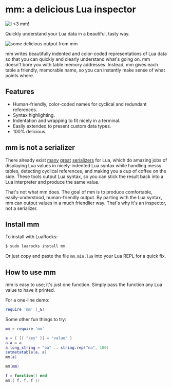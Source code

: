 # mm: a delicious Lua inspector

![I &lt;3 mm!](screenshots/heart.png)

Quickly understand your Lua data in a beautiful, tasty way.

![some delicious output from mm](screenshots/main.png)

mm writes beautifully indented and color-coded representations of Lua data so 
that you can quickly and clearly understand what's going on. mm doesn't bore 
you with table memory addresses. Instead, mm gives each table a friendly, 
memorable name, so you can instantly make sense of what points where.

## Features

- Human-friendly, color-coded names for cyclical and redundant references.
- Syntax highlighting.
- Indentation and wrapping to fit nicely in a terminal.
- Easily extended to present custom data types.
- 100% delicious.

## mm is not a serializer

There already exist [many][1] [great][2] [serializers][3] for Lua, which do 
amazing jobs of displaying Lua values in nicely-indented Lua syntax while 
handling messy tables, detecting cyclical references, and making you a cup of 
coffee on the side. These tools output Lua syntax, so you can stick the result 
back into a Lua interpreter and produce the same value.

That's not what mm does. The goal of mm is to produce comfortable, 
easily-understood, human-friendly output. By parting with the Lua syntax, mm 
can output values in a much friendlier way. That's why it's an inspector, not a 
serializer.

[1]: http://notebook.kulchenko.com/programming/serpent-lua-serializer-pretty-printer
[2]: https://github.com/gvx/Ser
[3]: http://lua-users.org/wiki/TableSerialization

## Install mm

To install with LuaRocks:

```sh
$ sudo luarocks install mm
```

Or just copy and paste the file `mm.min.lua` into your Lua REPL for a quick 
fix.

## How to use mm

mm is easy to use; it's just one function. Simply pass the function any Lua 
value to have it printed.

For a one-line demo:

```lua
require 'mm' (_G)
```

Some other fun things to try:

```lua
mm = require 'mm'

a = { [{ "key" }] = "value" }
a.a = a
a.long_string = "ba" .. string.rep("na", 100)
setmetatable(a, a)
mm(a)

mm(mm)

f = function() end
mm({ f, f, f })
```
